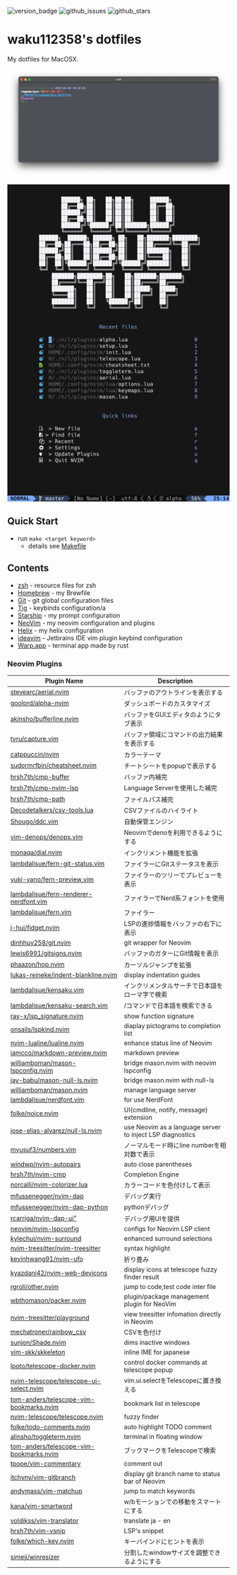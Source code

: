 ![version_badge](https://img.shields.io/badge/version-1.0.0-brightgreen)
![github_issues](https://img.shields.io/github/issues/sugawarayss/dotfiles)
![github_stars](https://img.shields.io/github/stars/sugawarayss/dotfiles?style=social)

# waku112358's dotfiles
My dotfiles for MacOSX.

![prompt.png](images/prompt.png)

![nvim.png](images/nvim.png)

## Quick Start

- run `make <target keyword>`
    - details see [Makefile](./Makefile)

## Contents
- [zsh](https://zsh.sourceforge.io/Doc/Release/zsh_toc.html) - resource files for zsh
- [Homebrew](https://brew.sh/index_ja) - my Brewfile
- [Git](https://git-scm.com/) - git global configuration files
- [Tig](https://github.com/jonas/tig) - keybinds configuration/a
- [Starship](https://starship.rs/ja-jp/) - my prompt configuration
- [NeoVim](https://neovim.io/doc/user/index.html) - my neovim configuration and plugins
- [Helix](https://helix-editor.com/) - my helix configuration
- [ideavim](https://pleiades.io/help/idea/using-product-as-the-vim-editor.html) - Jetbrains IDE vim plugin keybind configuration
- [Warp.app](https://www.warp.dev/) - terminal app made by rust


### Neovim Plugins

| Plugin Name                                                                                           | Description                                                    |
| ----------------------------------------------------------------------------------------------------- | -------------------------------------------------------------- |
| [stevearc/aerial.nvim](https://github.com/stevearc/aerial.nvim)                                       | バッファのアウトラインを表示する                               |
| [goolord/alpha-nvim](https://github.com/goolord/alpha-nvim)                                           | ダッシュボードのカスタマイズ                                   |
| [akinsho/bufferline.nvim](https://github.com/akinsho/bufferline.nvim)                                 | バッファをGUIエディタのようにタブ表示                          |
| [tyru/capture.vim](https://github.com/tyru/capture.vim)                                               | バッファ領域にコマンドの出力結果を表示する                     |
| [catppuccin/nvim](https://github.com/catppuccin/nvim)                                                 | カラーテーマ                                                   |
| [sudormrfbin/cheatsheet.nvim](https://github.com/sudormrfbin/cheatsheet.nvim)                         | チートシートをpopupで表示する                                  |
| [hrsh7th/cmp-buffer](https://github.com/hrsh7th/cmp-buffer)                                           | バッファ内補完                                                 |
| [hrsh7th/cmp-nvim-lsp](https://github.com/hrsh7th/cmp-nvim-lsp)                                       | Language Serverを使用した補完                                  |
| [hrsh7th/cmp-path](https://github.com/hrsh7th/cmp-path)                                               | ファイルパス補完                                               |
| [Decodetalkers/csv-tools.lua](https://github.com/Decodetalkers/csv-tools.lua)                         | CSVファイルのハイライト                                        |
| [Shougo/ddc.vim](https://github.com/Shougo/ddc.vim)                                                   | 自動保管エンジン                                               |
| [vim-denops/denops.vim](https://github.com/vim-denops/denops.vim)                                     | Neovimでdenoを利用できるようにする                             |
| [monaqa/dial.nvim](https://github.com/monaqa/dial.nvim)                                               | インクリメント機能を拡張                                       |
| [lambdalisue/fern-git-status.vim](https://github.com/lambdalisue/fern-git-status.vim)                 | ファイラーにGitステータスを表示                                |
| [yuki-yano/fern-preview.vim](https://github.com/yuki-yano/fern-preview.vim)                           | ファイラーのツリーでプレビューを表示                           |
| [lambdalisue/fern-renderer-nerdfont.vim](https://github.com/lambdalisue/fern-renderer-nerdfont.vim)   | ファイラーでNerd系フォントを使用                               |
| [lambdalisue/fern.vim](https://github.com/lambdalisue/fern.vim)                                       | ファイラー                                                     |
| [j-hui/fidget.nvim](https://github.com/j-hui/fidget.nvim)                                             | LSPの進捗情報をバッファの右下に表示                            |
| [dinhhuy258/git.nvim](https://github.com/dinhhuy258/git.nvim)                                         | git wrapper for Neovim                                         |
| [lewis6991/gitsigns.nvim](https://github.com/lewis6991/gitsigns.nvim)                                 | バッファのガターにGit情報を表示                                |
| [phaazon/hop.nvim](https://github.com/phaazon/hop.nvim)                                               | カーソルジャンプを拡張                                         |
| [lukas-reineke/indent-blankline.nvim](https://github.com/lukas-reineke/indent-blankline.nvim)         | display indentation guides                                     |
| [lambdalisue/kensaku.vim](https://github.com/lambdalisue/kensaku.vim)                                 | インクリメンタルサーチで日本語をローマ字で検索                 |
| [lambdalisue/kensaku-search.vim](https://github.com/lambdalisue/kensaku-search.vim/tree/main)         | /コマンドで日本語を検索できる                                  |
| [ray-x/lsp_signature.nvim](https://github.com/ray-x/lsp_signature.nvim)                               | show function signature                                        |
| [onsails/lspkind.nvim](https://github.com/onsails/lspkind.nvim)                                       | diaplay pictograms to completion list                          |
| [nvim-lualine/lualine.nvim](https://github.com/nvim-lualine/lualine.nvim)                             | enhance status line of Neovim                                  |
| [iamcco/markdown-preview.nvim](https://github.com/iamcco/markdown-preview.nvim)                       | markdown preview                                               |
| [williamboman/mason-lspconfig.nvim](https://github.com/williamboman/mason-lspconfig.nvim)             | bridge mason.nvim with neovim lspconfig                        |
| [jay-babu/mason-null-ls.nvim](https://github.com/jay-babu/mason-null-ls.nvim)                         | bridge mason.nvim with null-ls                                 |
| [williamboman/mason.nvim](https://github.com/williamboman/mason.nvim)                                 | manage language server                                         |
| [lambdalisue/nerdfont.vim](https://github.com/lambdalisue/nerdfont.vim)                               | for use NerdFont                                               |
| [folke/noice.nvim](https://github.com/folke/noice.nvim)                                               | UI(cmdline, notify, message) extension                         |
| [jose-elias-alvarez/null-ls.nvim](https://github.com/jose-elias-alvarez/null-ls.nvim)                 | use Neovim as a language server to inject LSP diagnostics      |
| [myusuf3/numbers.vim](https://github.com/myusuf3/numbers.vim)                                         | ノーマルモード時にline numberを相対数で表示                    |
| [windwp/nvim-autopairs](https://github.com/windwp/nvim-autopairs)                                     | auto close parentheses                                         |
| [hrsh7th/nvim-cmp](https://github.com/hrsh7th/nvim-cmp)                                               | Completion Engine                                              |
| [norcalli/nvim-colorizer.lua](https://github.com/norcalli/nvim-colorizer.lua)                         | カラーコードを色付けして表示                                   |
| [mfussenegger/nvim-dap](https://github.com/mfussenegger/nvim-dap)                                     | デバッグ実行                                                   |
| [mfussenegger/nvim-dap-python](https://github.com/mfussenegger/nvim-dap-python)                       | pythonデバッグ                                                 |
| [rcarriga/nvim-dap-ui"](https://github.com/rcarriga/nvim-dap-ui)                                      | デバッグ用UIを提供                                             |
| [neovim/nvim-lspconfig](https://github.com/neovim/nvim-lspconfig)                                     | configs for Neovim LSP client                                  |
| [kylechui/nvim-surround](https://github.com/kylechui/nvim-surround)                                   | enhanced surround selections                                   |
| [nvim-treesitter/nvim-treesitter](https://github.com/nvim-treesitter/nvim-treesitter)                 | syntax highlight                                               |
| [kevinhwang91/nvim-ufo](https://github.com/kevinhwang91/nvim-ufo)                                     | 折り畳み                                                       |
| [kyazdani42/nvim-web-devicons](https://github.com/nvim-tree/nvim-web-devicons)                        | display icons at telescope fuzzy finder result                 |
| [rgroli/other.nvim](https://github.com/rgroli/other.nvim)                                             | jump to code,test code inter file                              |
| [wbthomason/packer.nvim](https://github.com/wbthomason/packer.nvim)                                   | plugin/package management plugin for NeoVim                    |
| [nvim-treesitter/playground](https://github.com/nvim-treesitter/playground)                           | view treesitter infomation directly in Neovim                  |
| [mechatroner/rainbow_csv](https://github.com/mechatroner/rainbow_csv)                                 | CSVを色付け                                                    |
| [sunjon/Shade.nvim](https://github.com/sunjon/Shade.nvim)                                             | dims inactive windows                                          |
| [vim-skk/skkeleton](https://github.com/vim-skk/skkeleton)                                             | inline IME for japanese                                        |
| [lpoto/telescope-docker.nvim](https://github.com/lpoto/telescope-docker.nvim)                         | control docker commands at telescope popup                     |
| [nvim-telescope/telescope-ui-select.nvim](https://github.com/nvim-telescope/telescope-ui-select.nvim) | vim.ui.selectをTelescopeに置き換える                           |
| [tom-anders/telescope-vim-bookmarks.nvim](https://github.com/tom-anders/telescope-vim-bookmarks.nvim) | bookmark list in telescope                                     |
| [nvim-telescope/telescope.nvim](https://github.com/nvim-telescope/telescope.nvim)                     | fuzzy finder                                                   |
| [folke/todo-comments.nvim](https://github.com/folke/todo-comments.nvim)                               | auto highlight TODO comment                                    |
| [alinsho/toggleterm.nvim](https://github.com/akinsho/toggleterm.nvim)                                 | terminal in floating window                                    |
| [tom-anders/telescope-vim-bookmarks.nvim](https://github.com/tom-anders/telescope-vim-bookmarks.nvim) | ブックマークをTelescopeで検索                                  |
| [tpope/vim-commentary](https://github.com/tpope/vim-commentary)                                       | comment out                                                    |
| [itchyny/vim-gitbranch](https://github.com/itchyny/vim-gitbranch)                                     | display git branch name to status bar of Neovim                |
| [andymass/vim-matchup](https://github.com/andymass/vim-matchup)                                       | jump to match keywords                                         |
| [kana/vim-smartword](https://github.com/kana/vim-smartword)                                           | w/bモーションでの移動をスマートにする                          |
| [voldikss/vim-translator](https://github.com/voldikss/vim-translator)                                 | translate ja - en                                              |
| [hrsh7th/vim-vsnip](https://github.com/hrsh7th/vim-vsnip)                                             | LSP's snippet                                                  |
| [folke/which-key.nvim](https://github.com/folke/which-key.nvim)                                       | キーバインドにヒントを表示                                     |
| [simeji/winresizer](https://github.com/simeji/winresizer)                                             | 分割したwindowサイズを調整できるようにする                     |
